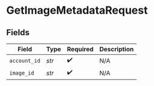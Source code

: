 # GetImageMetadataRequest


## Fields

| Field              | Type               | Required           | Description        |
| ------------------ | ------------------ | ------------------ | ------------------ |
| `account_id`       | *str*              | :heavy_check_mark: | N/A                |
| `image_id`         | *str*              | :heavy_check_mark: | N/A                |